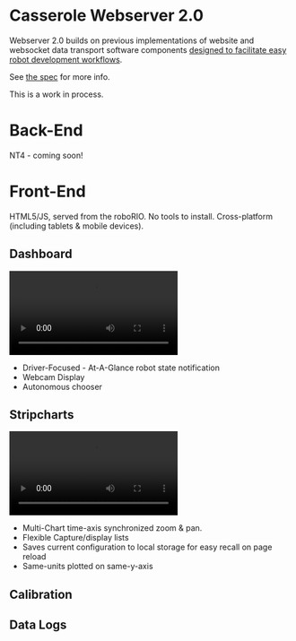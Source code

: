 # Casserole Webserver 2.0

Webserver 2.0 builds on previous implementations of website and websocket data transport software components [designed to facilitate easy robot development workflows](https://trickingrockstothink.com/blog_posts/2020/05/05/data_acq.html).

See [the spec](spec.md) for more info.

This is a work in process.

# Back-End

NT4 - coming soon!

# Front-End

HTML5/JS, served from the roboRIO. No tools to install. Cross-platform (including tablets & mobile devices).

## Dashboard

![Super cool dashboard demo](docs/dashboard.mp4)

* Driver-Focused - At-A-Glance robot state notification
* Webcam Display
* Autonomous chooser

## Stripcharts

![Super cool stripcharts demo](docs/stripcharts.mp4)

 * Multi-Chart time-axis synchronized zoom & pan.
 * Flexible Capture/display lists
 * Saves current configuration to local storage for easy recall on page reload
 * Same-units plotted on same-y-axis

## Calibration

## Data Logs
